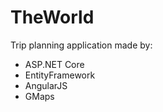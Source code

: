 # TheWorld
Trip planning application made by:
- ASP.NET Core 
- EntityFramework
- AngularJS
- GMaps




